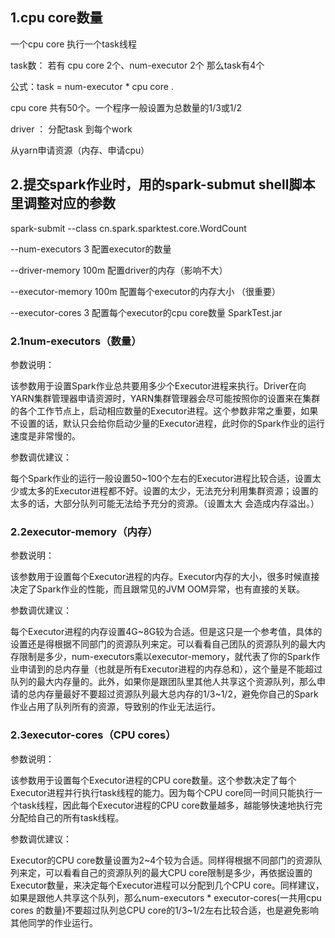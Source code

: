 1.cpu core数量
--------------

一个cpu core 执行一个task线程

task数： 若有 cpu core 2个、num-executor 2个 那么task有4个

公式：task = num-executor \* cpu core .

cpu core 共有50个。一个程序一般设置为总数量的1/3或1/2

driver ： 分配task 到每个work

从yarn申请资源（内存、申请cpu）

2.提交spark作业时，用的spark-submut shell脚本里调整对应的参数
-------------------------------------------------------------

spark-submit --class cn.spark.sparktest.core.WordCount

--num-executors 3 配置executor的数量

--driver-memory 100m 配置driver的内存（影响不大）

--executor-memory 100m 配置每个executor的内存大小 （很重要）

--executor-cores 3 配置每个executor的cpu core数量 SparkTest.jar

### 2.1num-executors（数量）　 

参数说明：

该参数用于设置Spark作业总共要用多少个Executor进程来执行。Driver在向YARN集群管理器申请资源时，YARN集群管理器会尽可能按照你的设置来在集群的各个工作节点上，启动相应数量的Executor进程。这个参数非常之重要，如果不设置的话，默认只会给你启动少量的Executor进程，此时你的Spark作业的运行速度是非常慢的。　
　

参数调优建议：

每个Spark作业的运行一般设置50\~100个左右的Executor进程比较合适，设置太少或太多的Executor进程都不好。设置的太少，无法充分利用集群资源；设置的太多的话，大部分队列可能无法给予充分的资源。（设置太大
会造成内存溢出。）

### 2.2executor-memory（内存）

参数说明：

该参数用于设置每个Executor进程的内存。Executor内存的大小，很多时候直接决定了Spark作业的性能，而且跟常见的JVM
OOM异常，也有直接的关联。　 　

参数调优建议：

每个Executor进程的内存设置4G\~8G较为合适。但是这只是一个参考值，具体的设置还是得根据不同部门的资源队列来定。可以看看自己团队的资源队列的最大内存限制是多少，num-executors乘以executor-memory，就代表了你的Spark作业申请到的总内存量（也就是所有Executor进程的内存总和），这个量是不能超过队列的最大内存量的。此外，如果你是跟团队里其他人共享这个资源队列，那么申请的总内存量最好不要超过资源队列最大总内存的1/3\~1/2，避免你自己的Spark作业占用了队列所有的资源，导致别的作业无法运行。

### 2.3executor-cores（CPU cores）

参数说明：

该参数用于设置每个Executor进程的CPU
core数量。这个参数决定了每个Executor进程并行执行task线程的能力。因为每个CPU
core同一时间只能执行一个task线程，因此每个Executor进程的CPU
core数量越多，越能够快速地执行完分配给自己的所有task线程。　　

参数调优建议：

Executor的CPU
core数量设置为2\~4个较为合适。同样得根据不同部门的资源队列来定，可以看看自己的资源队列的最大CPU
core限制是多少，再依据设置的Executor数量，来决定每个Executor进程可以分配到几个CPU
core。同样建议，如果是跟他人共享这个队列，那么num-executors \*
executor-cores(一共用cpu cores 的数量)不要超过队列总CPU
core的1/3\~1/2左右比较合适，也是避免影响其他同学的作业运行。
